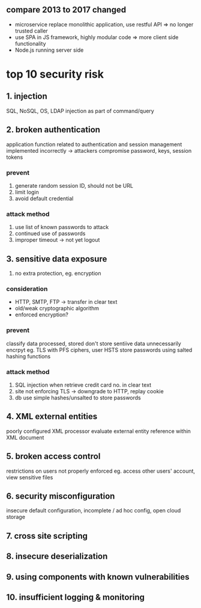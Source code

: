 ## compare 2013 to 2017 changed
- microservice replace monolithic application, use restful API => no longer trusted caller
- use SPA in JS framework, highly modular code => more client side functionality
- Node.js running server side

# top 10 security risk
## 1. injection
SQL, NoSQL, OS, LDAP injection as part of command/query

## 2. broken authentication
application function related to authentication and session management implemented incorrectly
-> attackers compromise password, keys, session tokens
### prevent
1. generate random session ID, should not be URL
2. limit login 
3. avoid default credential

### attack method
1. use list of known passwords to attack
2. continued use of passwords
3. improper timeout -> not yet logout

## 3. sensitive data exposure
1. no extra protection, eg. encryption
### consideration
- HTTP, SMTP, FTP -> transfer in clear text
- old/weak cryptographic algorithm
- enforced encryption?
### prevent
classify data processed, stored
don't store sentiive data unnecessarily
encrpyt eg. TLS with PFS ciphers, user HSTS
store passwords using salted hashing functions
### attack method
1. SQL injection when retrieve credit card no. in clear text
2. site not enforcing TLS -> downgrade to HTTP, replay cookie
3. db use simple hashes/unsalted to store passwords

## 4. XML external entities
poorly configured XML processor evaluate external entity reference within XML document

## 5. broken access control
restrictions on users not properly enforced
eg. access other users' account, view sensitive files

## 6. security misconfiguration
insecure default configuration, incomplete / ad hoc config, open cloud storage

## 7. cross site scripting


## 8. insecure deserialization
## 9. using components with known vulnerabilities
## 10. insufficient logging & monitoring











